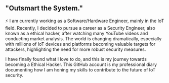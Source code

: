 ## "Outsmart the System."

⚡ I am currently working as a Software/Hardware Engineer, mainly in the IoT field. Recently, I decided to pursue a career as a Security Engineer, also known as a ethical hacker, after watching many YouTube videos and conducting market analysis. The world is changing dramatically, especially with millions of IoT devices and platforms becoming valuable targets for attackers, highlighting the need for more robust security measures.

I have finally found what I love to do, and this is my journey towards becoming a Ethical Hacker. This GitHub account is my professional diary documenting how I am honing my skills to contribute to the future of IoT security.
